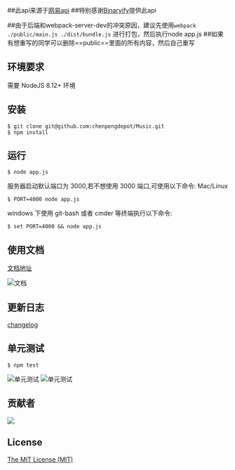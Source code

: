##此api来源于[网易api](https://github.com/Binaryify/NeteaseCloudMusicApi)
##特别感谢[Binaryify](https://github.com/Binaryify/NeteaseCloudMusicApi)提供此api

##由于后端和webpack-server-dev的冲突原因，建议先使用```webpack ./public/main.js ./dist/bundle.js```  进行打包，然后执行node app.js
##如果有想重写的同学可以删除==public==里面的所有内容，然后自己重写
## 环境要求

需要 NodeJS 8.12+ 环境

## 安装

```shell
$ git clone git@github.com:chenpengdepot/Music.git
$ npm install
```

## 运行

```shell
$ node app.js
```

服务器启动默认端口为 3000,若不想使用 3000 端口,可使用以下命令: Mac/Linux

```shell
$ PORT=4000 node app.js
```

windows 下使用 git-bash 或者 cmder 等终端执行以下命令:

```shell
$ set PORT=4000 && node app.js
```

## 使用文档

[文档地址](https://binaryify.github.io/NeteaseCloudMusicApi)

![文档](https://raw.githubusercontent.com/Binaryify/NeteaseCloudMusicApi/master/static/docs.png)

## 更新日志

[changelog](https://github.com/Binaryify/NeteaseCloudMusicApi/blob/master/CHANGELOG.MD)

## 单元测试

```shell
$ npm test
```

![单元测试](https://raw.githubusercontent.com/Binaryify/NeteaseCloudMusicApi/master/static/screenshot1.png)
![单元测试](https://raw.githubusercontent.com/Binaryify/NeteaseCloudMusicApi/master/static/screenshot2.png)

## 贡献者
![](https://opencollective.com/NeteaseCloudMusicApi/contributors.svg?width=890)


## License

[The MIT License (MIT)](https://github.com/Binaryify/NeteaseCloudMusicApi/blob/master/LICENSE)
